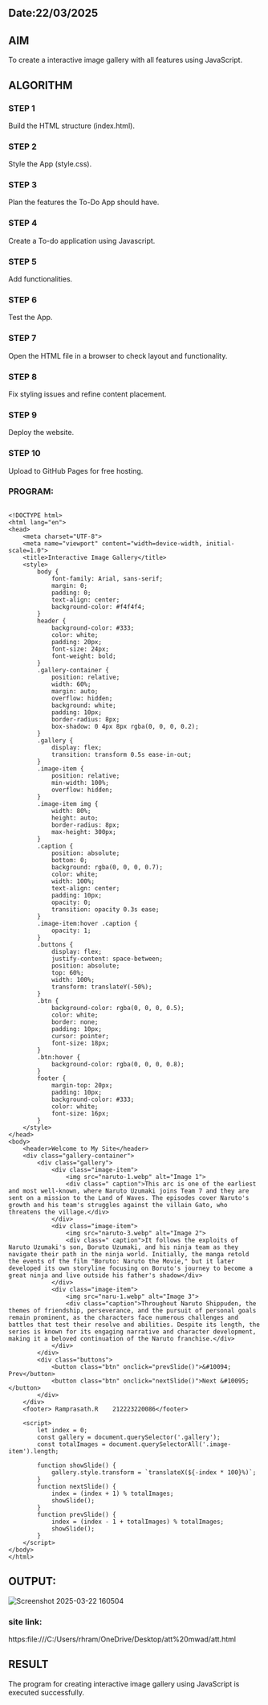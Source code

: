 
## Date:22/03/2025

## AIM
To create a interactive image gallery with all features using JavaScript.

## ALGORITHM
### STEP 1
Build the HTML structure (index.html).

### STEP 2
Style the App (style.css).

### STEP 3
Plan the features the To-Do App should have.

### STEP 4
Create a To-do application using Javascript.

### STEP 5
Add functionalities.

### STEP 6
Test the App.

### STEP 7
Open the HTML file in a browser to check layout and functionality.

### STEP 8
Fix styling issues and refine content placement.

### STEP 9
Deploy the website.

### STEP 10
Upload to GitHub Pages for free hosting.

### PROGRAM:

```

<!DOCTYPE html>
<html lang="en">
<head>
    <meta charset="UTF-8">
    <meta name="viewport" content="width=device-width, initial-scale=1.0">
    <title>Interactive Image Gallery</title>
    <style>
        body {
            font-family: Arial, sans-serif;
            margin: 0;
            padding: 0;
            text-align: center;
            background-color: #f4f4f4;
        }
        header {
            background-color: #333;
            color: white;
            padding: 20px;
            font-size: 24px;
            font-weight: bold;
        }
        .gallery-container {
            position: relative;
            width: 60%;
            margin: auto;
            overflow: hidden;
            background: white;
            padding: 10px;
            border-radius: 8px;
            box-shadow: 0 4px 8px rgba(0, 0, 0, 0.2);
        }
        .gallery {
            display: flex;
            transition: transform 0.5s ease-in-out;
        }
        .image-item {
            position: relative;
            min-width: 100%;
            overflow: hidden;
        }
        .image-item img {
            width: 80%;
            height: auto;
            border-radius: 8px;
            max-height: 300px;
        }
        .caption {
            position: absolute;
            bottom: 0;
            background: rgba(0, 0, 0, 0.7);
            color: white;
            width: 100%;
            text-align: center;
            padding: 10px;
            opacity: 0;
            transition: opacity 0.3s ease;
        }
        .image-item:hover .caption {
            opacity: 1;
        }
        .buttons {
            display: flex;
            justify-content: space-between;
            position: absolute;
            top: 60%;
            width: 100%;
            transform: translateY(-50%);
        }
        .btn {
            background-color: rgba(0, 0, 0, 0.5);
            color: white;
            border: none;
            padding: 10px;
            cursor: pointer;
            font-size: 18px;
        }
        .btn:hover {
            background-color: rgba(0, 0, 0, 0.8);
        }
        footer {
            margin-top: 20px;
            padding: 10px;
            background-color: #333;
            color: white;
            font-size: 16px;
        }
    </style>
</head>
<body>
    <header>Welcome to My Site</header>
    <div class="gallery-container">
        <div class="gallery">
            <div class="image-item">
                <img src="naruto-1.webp" alt="Image 1">
                <div class=" caption">This arc is one of the earliest and most well-known, where Naruto Uzumaki joins Team 7 and they are sent on a mission to the Land of Waves. The episodes cover Naruto's growth and his team's struggles against the villain Gato, who threatens the village.</div>
            </div>
            <div class="image-item">
                <img src="naruto-3.webp" alt="Image 2">
                <div class=" caption">It follows the exploits of Naruto Uzumaki's son, Boruto Uzumaki, and his ninja team as they navigate their path in the ninja world. Initially, the manga retold the events of the film "Boruto: Naruto the Movie," but it later developed its own storyline focusing on Boruto's journey to become a great ninja and live outside his father's shadow</div>
            </div>
            <div class="image-item">
                <img src="naru-1.webp" alt="Image 3">
                <div class="caption">Throughout Naruto Shippuden, the themes of friendship, perseverance, and the pursuit of personal goals remain prominent, as the characters face numerous challenges and battles that test their resolve and abilities. Despite its length, the series is known for its engaging narrative and character development, making it a beloved continuation of the Naruto franchise.</div>
            </div>
        </div>
        <div class="buttons">
            <button class="btn" onclick="prevSlide()">&#10094; Prev</button>
            <button class="btn" onclick="nextSlide()">Next &#10095;</button>
        </div>
    </div>
    <footer> Ramprasath.R    212223220086</footer>

    <script>
        let index = 0;
        const gallery = document.querySelector('.gallery');
        const totalImages = document.querySelectorAll('.image-item').length;

        function showSlide() {
            gallery.style.transform = `translateX(${-index * 100}%)`;
        }
        function nextSlide() {
            index = (index + 1) % totalImages;
            showSlide();
        }
        function prevSlide() {
            index = (index - 1 + totalImages) % totalImages;
            showSlide();
        }
    </script>
</body>
</html>

```



## OUTPUT:

![Screenshot 2025-03-22 160504](https://github.com/user-attachments/assets/49366c20-10d6-4bb4-8139-390b1d1b3565)



### site link:


https:file:///C:/Users/rhram/OneDrive/Desktop/att%20mwad/att.html


## RESULT
The program for creating interactive image gallery using JavaScript is executed successfully.

